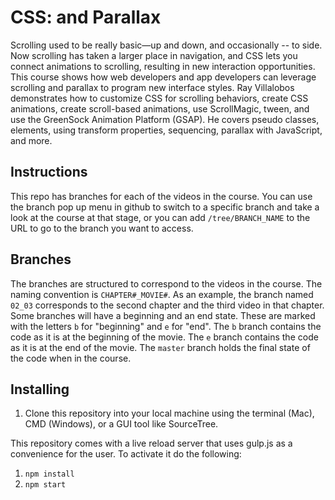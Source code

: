 # CSS: and Parallax

Scrolling used to be really basic—up and down, and occasionally -- to side. Now scrolling has taken a larger place in navigation, and CSS lets you connect animations to scrolling, resulting in new interaction opportunities. This course shows how web developers and app developers can leverage scrolling and parallax to program new interface styles. Ray Villalobos demonstrates how to customize CSS for scrolling behaviors, create CSS animations, create scroll-based animations, use ScrollMagic, tween, and use the GreenSock Animation Platform (GSAP). He covers pseudo classes, elements, using transform properties, sequencing, parallax with JavaScript, and more.

## Instructions
This repo has branches for each of the videos in the course. You can use the branch pop up menu in github to switch to a specific branch and take a look at the course at that stage, or you can add `/tree/BRANCH_NAME` to the URL to go to the branch you want to access.

## Branches
The branches are structured to correspond to the videos in the course. The naming convention is `CHAPTER#_MOVIE#`. As an example, the branch named `02_03` corresponds to the second chapter and the third video in that chapter. 
Some branches will have a beginning and an end state. These are marked with the letters `b` for "beginning" and `e` for "end". The `b` branch contains the code as it is at the beginning of the movie. The `e` branch contains the code as it is at the end of the movie. The `master` branch holds the final state of the code when in the course.

## Installing
1. Clone this repository into your local machine using the terminal (Mac), CMD (Windows), or a GUI tool like SourceTree.

This repository comes with a live reload server that uses gulp.js as a convenience for the user. To activate it do the following:

1. `npm install`
1. `npm start`
